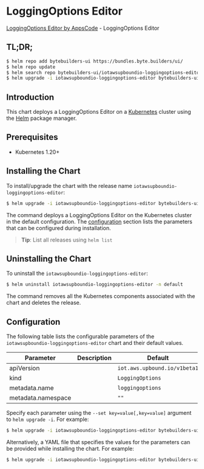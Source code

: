 # LoggingOptions Editor

[LoggingOptions Editor by AppsCode](https://byte.builders) - LoggingOptions Editor

## TL;DR;

```bash
$ helm repo add bytebuilders-ui https://bundles.byte.builders/ui/
$ helm repo update
$ helm search repo bytebuilders-ui/iotawsupboundio-loggingoptions-editor --version=v0.4.18
$ helm upgrade -i iotawsupboundio-loggingoptions-editor bytebuilders-ui/iotawsupboundio-loggingoptions-editor -n default --create-namespace --version=v0.4.18
```

## Introduction

This chart deploys a LoggingOptions Editor on a [Kubernetes](http://kubernetes.io) cluster using the [Helm](https://helm.sh) package manager.

## Prerequisites

- Kubernetes 1.20+

## Installing the Chart

To install/upgrade the chart with the release name `iotawsupboundio-loggingoptions-editor`:

```bash
$ helm upgrade -i iotawsupboundio-loggingoptions-editor bytebuilders-ui/iotawsupboundio-loggingoptions-editor -n default --create-namespace --version=v0.4.18
```

The command deploys a LoggingOptions Editor on the Kubernetes cluster in the default configuration. The [configuration](#configuration) section lists the parameters that can be configured during installation.

> **Tip**: List all releases using `helm list`

## Uninstalling the Chart

To uninstall the `iotawsupboundio-loggingoptions-editor`:

```bash
$ helm uninstall iotawsupboundio-loggingoptions-editor -n default
```

The command removes all the Kubernetes components associated with the chart and deletes the release.

## Configuration

The following table lists the configurable parameters of the `iotawsupboundio-loggingoptions-editor` chart and their default values.

|     Parameter      | Description |                 Default                 |
|--------------------|-------------|-----------------------------------------|
| apiVersion         |             | <code>iot.aws.upbound.io/v1beta1</code> |
| kind               |             | <code>LoggingOptions</code>             |
| metadata.name      |             | <code>loggingoptions</code>             |
| metadata.namespace |             | <code>""</code>                         |


Specify each parameter using the `--set key=value[,key=value]` argument to `helm upgrade -i`. For example:

```bash
$ helm upgrade -i iotawsupboundio-loggingoptions-editor bytebuilders-ui/iotawsupboundio-loggingoptions-editor -n default --create-namespace --version=v0.4.18 --set apiVersion=iot.aws.upbound.io/v1beta1
```

Alternatively, a YAML file that specifies the values for the parameters can be provided while
installing the chart. For example:

```bash
$ helm upgrade -i iotawsupboundio-loggingoptions-editor bytebuilders-ui/iotawsupboundio-loggingoptions-editor -n default --create-namespace --version=v0.4.18 --values values.yaml
```
